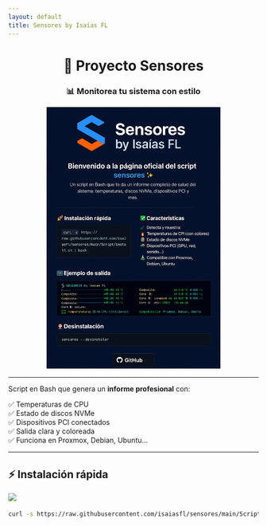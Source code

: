 ```yaml
---
layout: default
title: Sensores by Isaías FL
---
```


<h1 align="center">🚀 <b>Proyecto Sensores</b></h1>
<h3 align="center">📊 Monitorea tu sistema con estilo</h3>

<p align="center">
  <img src="./img1.png" width="350px" alt="Logo de Sensores">
</p>

---

Script en Bash que genera un <strong>informe profesional</strong> con:

✅ Temperaturas de CPU  
✅ Estado de discos NVMe  
✅ Dispositivos PCI conectados  
✅ Salida clara y coloreada  
✅ Funciona en Proxmox, Debian, Ubuntu...

---

## ⚡ Instalación rápida

<a href="#instalacion">
  <img src="https://img.shields.io/badge/Instalar%20ahora-blue?style=for-the-badge&logo=gnu-bash">
</a>

```bash
curl -s https://raw.githubusercontent.com/isaiasfl/sensores/main/Script/install.sh | bash
```
